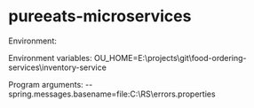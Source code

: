 # pureeats-microservices

Environment:

Environment variables:
OU_HOME=E:\projects\git\food-ordering-services\inventory-service

Program arguments:
--spring.messages.basename=file:C:\RS\errors.properties